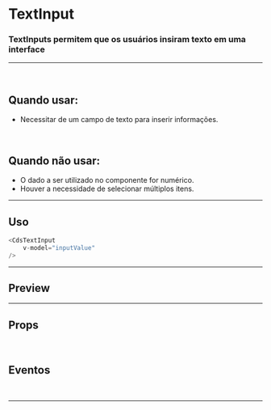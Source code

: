 # TextInput

### TextInputs permitem que os usuários insiram texto em uma interface
---
<br>

## Quando usar:
- Necessitar de um campo de texto para inserir informações.

<br>

## Quando não usar:
- O dado a ser utilizado no componente for numérico.
- Houver a necessidade de selecionar múltiplos itens.


---

## Uso

```js
<CdsTextInput
	v-model="inputValue"
/>
```

---

## Preview

<PreviewBuilder
	:args
	:component="CdsTextInput"
	:events
/>

---

## Props

<APITable
	name="CdsTextInput"
	section="props"
/>
<br>

## Eventos

<APITable
	name="CdsTextInput"
	section="events"
/>
<br>

---

<script setup>
import { ref } from 'vue';
import CdsTextInput from '@/components/TextInput.vue';

const events = [
	'update:modelValue',
	'click',
	'change',
	'focus',
	'blur',
	'keydown'
];

const supportingText = ['Essa informação vai ser usada para recuperar sua conta caso esqueça a senha.', 'O text deve ter até 100 caracteres'];

const args = ref({
	inputType: 'text',
	disabled: false,
	state: 'default',
	required: false,
	fluid: false,
	mobile: false,
	floatingLabel: false,
	lazy: false,
	disableAutocomplete: false,
	label: 'Texto',
	placeholder: 'Digite algo...',
	errorMessage: 'Campo obrigatório',
	mask: null,
	tooltip: '',
	tooltipIcon: 'info-outline',
	linkText: '',
	linkUrl: '',
	supportingText: 'supportingText',
	supportLink: '',
	supportLinkUrl: '',
});
</script>
